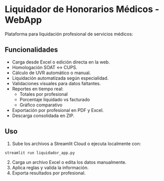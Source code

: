 # Liquidador de Honorarios Médicos - WebApp

Plataforma para liquidación profesional de servicios médicos:

## Funcionalidades
- Carga desde Excel o edición directa en la web.
- Homologación SOAT ↔ CUPS.
- Cálculo de UVR automático o manual.
- Liquidación automatizada según especialidad.
- Validaciones visuales para datos faltantes.
- Reportes en tiempo real:
  - Totales por profesional
  - Porcentaje liquidado vs facturado
  - Gráfico comparativo
- Exportación por profesional en PDF y Excel.
- Descarga consolidada en ZIP.

## Uso
1. Sube los archivos a Streamlit Cloud o ejecuta localmente con:
```bash
streamlit run liquidador_app.py
```

2. Carga un archivo Excel o edita los datos manualmente.
3. Aplica reglas y valida la información.
4. Exporta resultados por profesional.

